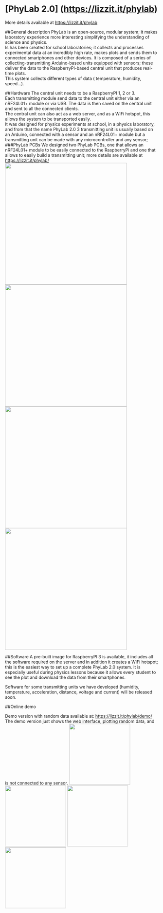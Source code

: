 # [PhyLab 2.0] (https://lizzit.it/phylab)

More details available at https://lizzit.it/phylab

##General description
PhyLab is an open-source, modular system; it makes laboratory experience more interesting simplifying the understanding of science and physics.  
Is has been created for school laboratories; it collects and processes experimental data at an incredibly high rate, makes plots and sends them to connected smartphones and other devices. It is composed of a series of collecting-transmitting Arduino-based units equipped with sensors; these deliver the data to the RaspberryPI-based central unit that produces real-time plots.  
This system collects  different types of data ( temperature, humidity, speed…).

##Hardware
The central unit needs to be a RaspberryPI 1, 2 or 3.  
Each transmitting module send data to the central unit either via an nRF24L01+ module or via USB.
The data is then saved on the central unit and sent to all the connected clients.  
The central unit can also act as a web server, and as a WiFi hotspot, this allows the system to be transported easily.  
It was designed for physics experiments at school, in a physics laboratory, and from that the name PhyLab 2.0
3 transmitting unit is usually based on an Arduino, connected with a sensor and an nRF24L01+ module but a transmitting unit can be made with any microcontroller and any sensor;  
###PhyLab PCBs
We designed two PhyLab PCBs, one that allows an nRF24L01+ module to be easily connected to the RaspberryPi and one that allows to easily build a transmitting unit; more details are available at https://lizzit.it/phylab/  
<img src="http://i.imgur.com/BDOgZFu.jpg" width=400px/>
<img src="http://i.imgur.com/aqlaFSg.jpg" width=400px/>
<img src="http://i.imgur.com/2D74W3K.jpg" width=400px/>
<img src="http://i.imgur.com/K00j45U.jpg" width=400px/>

##Software
A pre-built image for RaspberryPI 3 is available, it includes all the software required on the server and in addition it creates a WiFi hotspot; this is the easiest way to set up a complete PhyLab 2.0 system.
It is especially useful during physics lessons because it allows every student to see the plot and download the data from their smartphones.  

Software for some transmitting units we have developed (humidity, temperature, acceleration, distance, voltage and current) will be released soon.  

##Online demo

Demo version with random data available at: https://lizzit.it/phylab/demo/  
The demo version just shows the web interface, plotting random data, and is not connected to any sensor.
<img src="http://i.imgur.com/mhHIL1G.png" width=200px/>
<img src="http://i.imgur.com/1rWJHnS.png" width=200px/>
<img src="http://i.imgur.com/liXiX2X.png" width=200px/>
<img src="http://i.imgur.com/78djOSZ.png" width=200px/>
